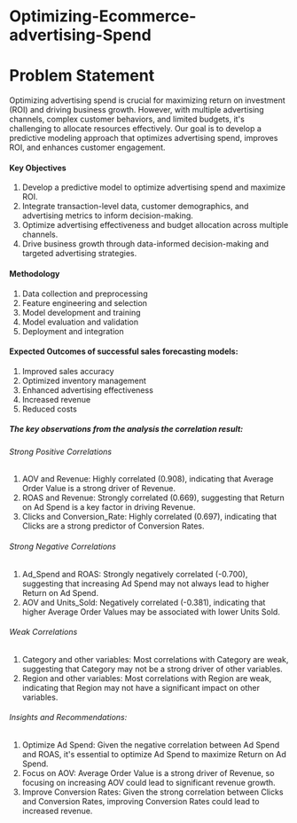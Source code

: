 # Optimizing-Ecommerce-advertising-Spend
# Problem Statement
Optimizing advertising spend is crucial for maximizing return on investment (ROI) and driving business growth. However, with multiple advertising channels, complex customer behaviors, and limited budgets, it's challenging to allocate resources effectively. Our goal is to develop a predictive modeling approach that optimizes advertising spend, improves ROI, and enhances customer engagement.
#### Key Objectives
1. Develop a predictive model to optimize advertising spend and maximize ROI.
2. Integrate transaction-level data, customer demographics, and advertising metrics to inform decision-making.
3. Optimize advertising effectiveness and budget allocation across multiple channels.
4. Drive business growth through data-informed decision-making and targeted advertising strategies.
#### Methodology
1. Data collection and preprocessing
2. Feature engineering and selection
3. Model development and training
4. Model evaluation and validation
5. Deployment and integration
#### Expected Outcomes of successful sales forecasting models:
1. Improved sales accuracy
2. Optimized inventory management
3. Enhanced advertising effectiveness
4. Increased revenue
5. Reduced costs

##### The key observations from the analysis the correlation result:
###### Strong Positive Correlations
1. AOV and Revenue: Highly correlated (0.908), indicating that Average Order Value is a strong driver of Revenue.
2. ROAS and Revenue: Strongly correlated (0.669), suggesting that Return on Ad Spend is a key factor in driving Revenue.
3. Clicks and Conversion_Rate: Highly correlated (0.697), indicating that Clicks are a strong predictor of Conversion Rates.
###### Strong Negative Correlations
1. Ad_Spend and ROAS: Strongly negatively correlated (-0.700), suggesting that increasing Ad Spend may not always lead to higher Return on Ad Spend.
2. AOV and Units_Sold: Negatively correlated (-0.381), indicating that higher Average Order Values may be associated with lower Units Sold.
###### Weak Correlations
1. Category and other variables: Most correlations with Category are weak, suggesting that Category may not be a strong driver of other variables.
2. Region and other variables: Most correlations with Region are weak, indicating that Region may not have a significant impact on other variables.
###### Insights and Recommendations:
1. Optimize Ad Spend: Given the negative correlation between Ad Spend and ROAS, it's essential to optimize Ad Spend to maximize Return on Ad Spend.
2. Focus on AOV: Average Order Value is a strong driver of Revenue, so focusing on increasing AOV could lead to significant revenue growth.
3. Improve Conversion Rates: Given the strong correlation between Clicks and Conversion Rates, improving Conversion Rates could lead to increased revenue.
